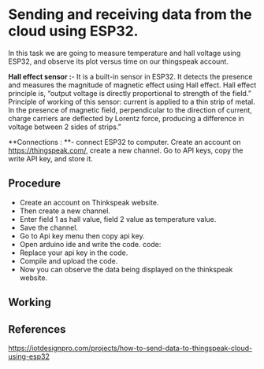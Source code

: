 # Sending and receiving data from the cloud using ESP32.

In this task we are going to measure temperature and hall voltage using ESP32, and observe its plot versus time on our thingspeak account.

**Hall effect sensor :**- It is a built-in sensor in ESP32. It  detects the presence and measures the magnitude of magnetic effect using Hall effect. Hall effect principle is, “output voltage is directly proportional to strength of the field.” Principle of working of this sensor: current is applied to a thin strip of metal. In the presence of magnetic field, perpendicular to the direction of current, charge carriers are deflected by Lorentz force, producing a difference in voltage between 2 sides of strips.”

**Connections : **- connect ESP32 to computer. Create an account on https://thingspeak.com/, create a new channel.
Go to API keys, copy the write API key, and store it.


## Procedure

* Create an account on Thinkspeak website.
* Then create a new channel.
* Enter field 1 as hall value, field 2 value as temperature value.
* Save the channel.
* Go to Api key menu then copy api key.
* Open arduino ide and write the code.
  code:
* Replace your api key in the code.
* Compile and upload the code.
* Now you can observe the data being displayed on the thinkspeak website.

## Working


## References

https://iotdesignpro.com/projects/how-to-send-data-to-thingspeak-cloud-using-esp32
